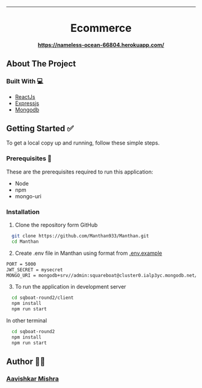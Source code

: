 <hr/>
  <h1 align="center">Ecommerce</h1>
  <p align="center">
    <a href="https://nameless-ocean-66804.herokuapp.com/"><strong>https://nameless-ocean-66804.herokuapp.com/</strong></a>
  </p>


<!-- ABOUT THE PROJECT -->

## About The Project

### Built With 💻

- [ReactJs](https://reactjs.org/)
- [Expressjs](https://expressjs.com/)
- [Mongodb](https://www.mongodb.com/)

## Getting Started ✅

To get a local copy up and running, follow these simple steps.

### Prerequisites 📖

These are the prerequisites required to run this application:

- Node
- npm
- mongo-uri

### Installation

1. Clone the repository form GitHub

```sh
  git clone https://github.com/Manthan933/Manthan.git
  cd Manthan
```

2. Create .env file in Manthan using format from [.env.example](./.env.example)

```sh
PORT = 5000
JWT_SECRET = mysecret
MONGO_URI = mongodb+srv//admin:squareboat@cluster0.ialp3yc.mongodb.net/ecommerce

```

3. To run the application in development server

```sh
  cd sqboat-round2/client
  npm install
  npm run start
```

In other terminal

```sh
  cd sqboat-round2
  npm install
  npm run start
```


## Author 👨‍💻

### [Aavishkar Mishra](https://github.com/aavishkarmishra)

